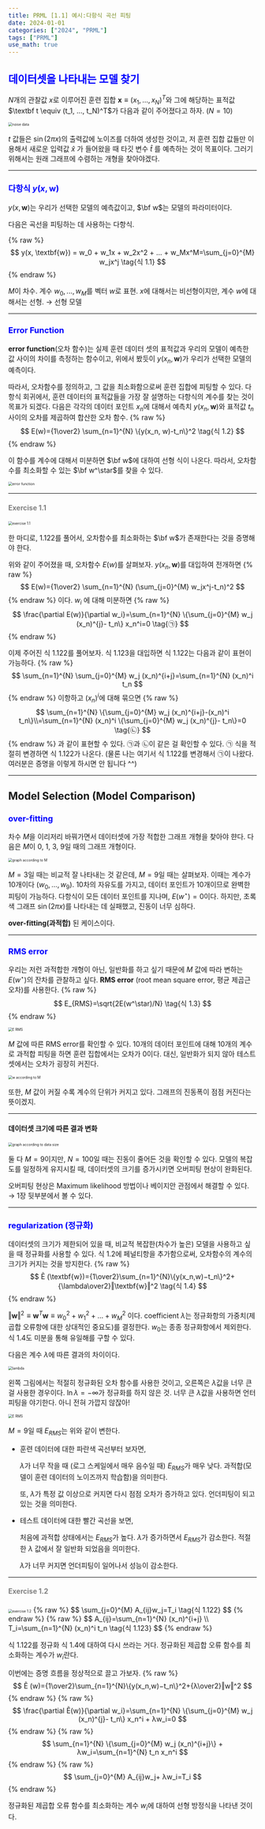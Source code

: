 ```yaml
---
title: PRML [1.1] 예시:다항식 곡선 피팅
date: 2024-01-01
categories: ["2024", "PRML"]
tags: ["PRML"]
use_math: true
---
```


## <span style="color:blue">데이터셋을 나타내는 모델 찾기</span>

$N$개의 관찰값 $x$로 이루어진 훈련 집합 $\textbf{x} \equiv (x_1, ..., x_N)^T$와 그에 해당하는 표적값 $\textbf t \equiv (t_1, ..., t_N)^T$가 다음과 같이 주어졌다고 하자. ($N = 10$)

<img src="https://github.com/ajinjink/iotest/assets/105297115/201b53c3-cd08-4ecd-8115-19b2a5b2c7ec" style="zoom:50%;" alt="noise data"/>

$t$ 값들은 $\sin(2\pi x)$의 출력값에 노이즈를 더하여 생성한 것이고, 저 훈련 집합 값들만 이용해서 새로운 입력값 $\widehat x$ 가 들어왔을 때 타깃 변수 $\widehat t$ 를 예측하는 것이 목표이다. 그러기 위해서는 원래 그래프에 수렴하는 개형을 찾아야겠다.

------

### <span style="color:blue">다항식 $y(x, \textbf{w})$</span>

$y(x, \textbf{w})$는 우리가 선택한 모델의 예측값이고, $\bf w$는 모델의 파라미터이다.

다음은 곡선을 피팅하는 데 사용하는 다항식.

{% raw %}
$$
y(x, \textbf{w}) = w_0 + w_1x + w_2x^2 + ... + w_Mx^M=\sum_{j=0}^{M} w_jx^j \tag{식 1.1}
$$
{% endraw %}

$M$이 차수. 계수 $w_0, ..., w_M$를 벡터 $w$로 표현. $x$에 대해서는 비선형이지만, 계수 $w$에 대해서는 선형. $\rightarrow$ 선형 모델

------

### <span style="color:blue">Error Function</span>

**error function**(오차 함수)는 실제 훈련 데이터 셋의 표적값과 우리의 모델이 예측한 값 사이의 차이를 측정하는 함수이고, 위에서 봤듯이 $y(x_n, \textbf{w})$가 우리가 선택한 모델의 예측이다.

따라서, 오차함수를 정의하고, 그 값을 최소화함으로써 훈련 집합에 피팅할 수 있다. 다항식 회귀에서, 훈련 데이터의 표적값들을 가장 잘 설명하는 다항식의 계수를 찾는 것이 목표가 되겠다. 다음은 각각의 데이터 포인트 $x_n$에 대해서 예측치 $y(x_n, \textbf{w})$와 표적값 $t_n$ 사이의 오차를 제곱하여 합산한 오차 함수.
{% raw %}
$$
E(w)={1\over2} \sum_{n=1}^{N} \{y(x_n, w)-t_n\}^2 \tag{식 1.2} 
$$
{% endraw %}

이 함수를 계수에 대해서 미분하면 $\bf w$에 대하여 선형 식이 나온다. 따라서, 오차함수를 최소화할 수 있는 $\bf w^\star$를 찾을 수 있다.

<img src="https://github.com/ajinjink/iotest/assets/105297115/33a51f15-b06c-45bb-9af4-16a4f94914fe" style="zoom:50%;" alt="error function"/>

------

#### <span style="color:gray">Exercise 1.1</span>

<img src="https://github.com/ajinjink/iotest/assets/105297115/9337c29f-cc9a-4f90-8602-112c57c5df6a" style="zoom:50%;" alt="exercise 1.1"/>

한 마디로, 1.122를 풀어서, 오차함수를 최소화하는 $\bf w$가 존재한다는 것을 증명해야 한다.

위와 같이 주어졌을 때, 오차함수 $E(w)$를 살펴보자. $y(x_n, \textbf{w})$를 대입하여 전개하면
{% raw %}
$$
E(w)={1\over2} \sum_{n=1}^{N} (\sum_{j=0}^{M} w_jx^j-t_n)^2
$$
{% endraw %}
이다.  $w_i$ 에 대해 미분하면
{% raw %}
$$
\frac{\partial E(w)}{\partial w_i}=\sum_{n=1}^{N} \{\sum_{j=0}^{M} w_j (x_n)^{j}- t_n\} x_n^i=0 \tag{㉠}
$$
{% endraw %}


이제 주어진 식 1.122를 풀어보자. 식 1.123을 대입하면 식 1.122는 다음과 같이 표현이 가능하다.
{% raw %}
$$
\sum_{n=1}^{N} \sum_{j=0}^{M} w_j (x_n)^{i+j}=\sum_{n=1}^{N} (x_n)^i t_n
$$
{% endraw %}
이항하고 $(x_n)^i$에 대해 묶으면
{% raw %}
$$
\sum_{n=1}^{N} \{\sum_{j=0}^{M} w_j (x_n)^{i+j}-(x_n)^i t_n\}\\=\sum_{n=1}^{N} (x_n)^i \{\sum_{j=0}^{M} w_j (x_n)^{j}- t_n\}=0 \tag{㉡}
$$
{% endraw %}
과 같이 표현할 수 있다. ㉠과 ㉡이 같은 걸 확인할 수 있다. ㉠ 식을 적절히 변경하면 식 1.122가 나온다. (물론 나는 여기서 식 1.122를 변경해서 ㉠이 나왔다. 여러분은 증명을 이렇게 하시면 안 됩니다 ^^)

------

## Model Selection (Model Comparison)

### <span style="color:blue">over-fitting</span>

차수 $M$을 이리저리 바꿔가면서 데이터셋에 가장 적합한 그래프 개형을 찾아야 햔다. 다음은 $M$이 0, 1, 3, 9일 때의 그래프 개형이다.

<img src="https://github.com/ajinjink/iotest/assets/105297115/eb873e64-2ca8-4cb4-b9ed-58741c14bcbf" style="zoom:50%;" alt="graph according to M"/>

$M=3$일 때는 비교적 잘 나타내는 것 같은데, $M=9$일 때는 살펴보자. 이때는 계수가 10개이다 ($w_0, ..., w_9$). 10차의 자유도를 가지고, 데이터 포인트가 10개이므로 완벽한 피팅이 가능하다. 다항식이 모든 데이터 포인트를 지나며, $E(w^\star)=0$이다. 하지만, 초록색 그래프 $\sin(2\pi x)$를 나타내는 데 실패했고, 진동이 너무 심하다.

**over-fitting(과적합)** 된 케이스이다.

------

### <span style="color:blue">RMS error</span>

우리는 저런 과적합한 개형이 아닌, 일반화를 하고 싶기 때문에 $M$ 값에 따라 변하는 $E(w^{\star})$의 잔차를 관찰하고 싶다. **RMS error** (root mean square error, 평균 제곱근 오차)를 사용한다.
{% raw %}
$$
E_{RMS}=\sqrt{2E(w^\star)/N} \tag{식 1.3} 
$$
{% endraw %}


<img src="https://github.com/ajinjink/iotest/assets/105297115/2983b511-9d42-478e-b3b7-01141a9b6cf4" style="zoom:50%;" alt="E RMS"/>

$M$ 값에 따른 RMS error를 확인할 수 있다. 10개의 데이터 포인트에 대해 10개의 계수로 과적합 피팅을 하면 훈련 집합에서는 오차가 0이다. 대신, 일반화가 되지 않아 테스트 셋에서는 오차가 굉장히 커진다.

<img src="https://github.com/ajinjink/iotest/assets/105297115/91f69082-2c2c-4435-9bac-07ff3f6497bc" style="zoom:50%;" alt="w according to M"/>

또한, $M$ 값이 커질 수록 계수의 단위가 커지고 있다. 그래프의 진동폭이 점점 커진다는 뜻이겠지.

------

#### 데이터셋 크기에 따른 결과 변화

<img src="https://github.com/ajinjink/iotest/assets/105297115/65c74e09-9f2e-4c22-ad88-7435d4807235" style="zoom:50%;" alt="graph according to data size"/>

둘 다 $M=9$이지만, $N=100$일 때는 진동이 줄어든 것을 확인할 수 있다. 모델의 복잡도를 일정하게 유지시킬 때, 데이터셋의 크기를 증가시키면 오버피팅 현상이 완화된다.

오버피팅 현상은 Maximum likelihood 방법이나 베이지안 관점에서 해결할 수 있다. → 1장 뒷부분에서 볼 수 있다.

------

### <span style="color:blue">regularization (정규화)</span>

데이터셋의 크기가 제한되어 있을 때, 비교적 복잡한(차수가 높은) 모델을 사용하고 싶을 때 정규화를 사용할 수 있다. 식 1.2에 페널티항을 추가함으로써, 오차함수의 계수의 크기가 커지는 것을 방지한다.
{% raw %}
$$
Ẽ (\textbf{w})={1\over2}\sum_{n=1}^{N}\{y(x_n,w)−t_n\}^2+{\lambda\over2}‖\textbf{w}‖^2 \tag{식 1.4}
$$
{% endraw %}


$‖\textbf{w}‖^2 ≡ \textbf{w}^T\textbf{w}≡w_0^2+w_1^2+…+w_M^2$ 이다. coefficient $\lambda$는 정규화항의 가중치(제곱합 오류항에 대한 상대적인 중요도)를 결정한다. $w_0$는 종종 정규화항에서 제외한다. 식 1.4도 미분을 통해 유일해를 구할 수 있다.

다음은 계수 $\lambda$에 따른 결과의 차이이다.

<img src="https://github.com/ajinjink/iotest/assets/105297115/9826f52e-b039-466c-a3a5-18ce706c4a8b" style="zoom:50%;" alt="lambda"/>

왼쪽 그림에서는 적절히 정규화된 오차 함수를 사용한 것이고, 오른쪽은 $\lambda$값을 너무 큰 걸 사용한 경우이다. $\ln \lambda=-\infty$가 정규화를 하지 않은 것. 너무 큰 $\lambda$값을 사용하면 언터피팅을 야기한다. 아니 전혀 가깝지 않잖아!

<img src="https://github.com/ajinjink/iotest/assets/105297115/586b31ee-1a69-4a75-97c8-caa282de96f8" style="zoom:50%;" alt="E RMS"/>

$M=9$일 때 $E_{RMS}$는 위와 같이 변한다.

- 훈련 데이터에 대한 파란색 곡선부터 보자면,

  $\lambda$가 너무 작을 때 (로그 스케일에서 매우 음수일 때) $E_{RMS}$가 매우 낮다. 과적합(모델이 훈련 데이터의 노이즈까지 학습함)을 의미한다.

  또, $\lambda$가 특정 값 이상으로 커지면 다시 점점 오차가 증가하고 있다. 언더피팅이 되고 있는 것을 의미한다.

- 테스트 데이터에 대한 빨간 곡선을 보면,

  처음에 과적합 상태에서는 $E_{RMS}$가 높다. $\lambda$가 증가하면서 $E_{RMS}$가 감소한다. 적절한 $\lambda$ 값에서 잘 일반화 되었음을 의미한다.

  $\lambda$가 너무 커지면 언더피팅이 일어나서 성능이 감소한다.

------

#### <span style="color:gray">Exercise 1.2</span>

<img src="https://github.com/ajinjink/iotest/assets/105297115/73bc97ba-b58b-491a-8f44-3fb264db2993" style="zoom:50%;" alt="exercise 1.2"/>
{% raw %}
$$
\sum_{j=0}^{M} A_{ij}w_j=T_i \tag{식 1.122}
$$
{% endraw %}
{% raw %}
$$
A_{ij}=\sum_{n=1}^{N} (x_n)^{i+j} \\ T_i=\sum_{n=1}^{N} (x_n)^i t_n \tag{식 1.123}
$$
{% endraw %}

 

식 1.122를 정규화 식 1.4에 대하여 다시 쓰라는 거다. 정규화된 제곱합 오류 함수를 최소화하는 계수가 $w_i$란다.

이번에는 증명 흐름을 정상적으로 끌고 가보자.
{% raw %}
$$
Ẽ (w)={1\over2}\sum_{n=1}^{N}\{y(x_n,w)−t_n\}^2+{λ\over2}‖w‖^2
$$
{% endraw %}
{% raw %}
$$
\frac{\partial Ẽ(w)}{\partial w_i}=\sum_{n=1}^{N} \{\sum_{j=0}^{M} w_j (x_n)^{j}- t_n\} x_n^i + λw_i=0
$$
{% endraw %}
{% raw %}
$$
\sum_{n=1}^{N} \{\sum_{j=0}^{M} w_j (x_n)^{i+j}\} + λw_i=\sum_{n=1}^{N} t_n x_n^i
$$
{% endraw %}
{% raw %}
$$
\sum_{j=0}^{M} A_{ij}w_j+ λw_i=T_i
$$
{% endraw %}



정규화된 제곱합 오류 함수를 최소화하는 계수 $w_i$에 대하여 선형 방정식을 나타낸 것이다.